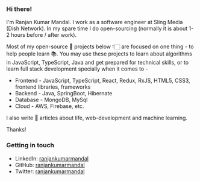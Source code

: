 ### Hi there!
I'm Ranjan Kumar Mandal. I work as a software engineer at Sling Media (Dish Network). In my spare time I do open-sourcing (normally it is about 1-2 hours before / after work).

Most of my open-source 🚀 projects below 👇🏻 are focused on one thing - to help people learn 📚. You may use these projects to learn about algorithms in JavaScript, TypeScript, Java and get prepared for technical skills, or to learn full stack development specially when it comes to -
- Frontend - JavaScript, TypeScript, React, Redux, RxJS, HTML5, CSS3, frontend libraries, frameworks 
- Backend - Java, SpringBoot, Hibernate 
- Database - MongoDB, MySql
- Cloud - AWS, Firebase, etc.

I also write 📝 articles about life, web-development and machine learning.

Thanks!

### Getting in touch
- LinkedIn: [ranjankumarmandal](https://www.linkedin.com/in/ranjan-kumar-m-818367158/)
- GitHub: [ranjankumarmandal](https://github.com/ranjankumarmandal)
- Twitter: [ranjankumarmandal](https://twitter.com/Ranjan_ok)
